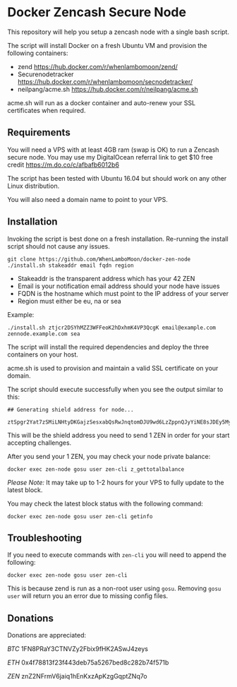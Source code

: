 # Docker Zencash Secure Node

This repository will help you setup a zencash node with a single bash script.

The script will install Docker on a fresh Ubuntu VM and provision the following
containers:

- zend https://hub.docker.com/r/whenlambomoon/zend/
- Securenodetracker https://hub.docker.com/r/whenlambomoon/secnodetracker/
- neilpang/acme.sh https://hub.docker.com/r/neilpang/acme.sh

acme.sh will run as a docker container and auto-renew your SSL certificates when required.

## Requirements

You will need a VPS with at least 4GB ram (swap is OK) to run a Zencash secure node. You may use my DigitalOcean referral link to get $10 free credit https://m.do.co/c/afbafb6012b6

The script has been tested with Ubuntu 16.04 but should work on any other Linux distribution.

You will also need a domain name to point to your VPS.

## Installation

Invoking the script is best done on a fresh installation. Re-running the install script should not
cause any issues.

```
git clone https://github.com/WhenLamboMoon/docker-zen-node
./install.sh stakeaddr email fqdn region
```

- Stakeaddr is the transparent address which has your 42 ZEN
- Email is your notification email address should your node have issues
- FQDN is the hostname which must point to the IP address of your server
- Region must either be eu, na or sea

Example:

`./install.sh ztjcr2DSYhMZZ3WFFeoK2hDxhmK4VP3QcgK email@example.com zennode.example.com sea`

The script will install the required dependencies and deploy the three containers on your host.

acme.sh is used to provision and maintain a valid SSL certificate on your domain.

The script should execute successfully when you see the output similar to this:

```
## Generating shield address for node...

ztSpgr2Yat7zSMiLNHtyDKGajzSesxabQsRwJnqtomDJU9wd6LzZppnQJyYiNE8sJDEy5MyTiMrSjf3bWcMKgtF9xcEY4eA
```

This will be the shield address you need to send 1 ZEN in order for your start accepting challenges.

After you send your 1 ZEN, you may check your node private balance:

```
docker exec zen-node gosu user zen-cli z_gettotalbalance
```

*Please Note:* It may take up to 1-2 hours for your VPS to fully update to the latest block.

You may check the latest block status with the following command:

```
docker exec zen-node gosu user zen-cli getinfo
```

## Troubleshooting

If you need to execute commands with `zen-cli` you will need to append the following:

```
docker exec zen-node gosu user zen-cli
```

This is because zend is run as a non-root user using `gosu`. Removing `gosu user` will return
you an error due to missing config files.

## Donations

Donations are appreciated:

*BTC* 1FN8PRaY3CTNVZy2Fbix9fHK2ASwJ4zeys

*ETH* 0x4f78813f23f443deb75a5267bed8c282b74f571b

*ZEN* znZ2NFrmV6jaiq1hEnKxzApKzgGqptZNq7o
